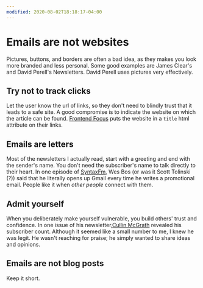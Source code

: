 ```yaml
---
modified: 2020-08-02T18:18:17-04:00
---
```


# Emails are not websites

Pictures, buttons, and borders are often a bad idea, as they makes you look more branded and less personal.
Some good examples are James Clear's and David Perell's Newsletters. David Perell uses pictures very effectively.

## Try not to track clicks
Let the user know the url of links, so they don't need to blindly trust that it leads to a safe site.
A good compromise is to indicate the website on which the article can be found. [Frontend Focus](frontendfoc.us) puts the website in a `title` html attribute on their links.

## Emails are letters
Most of the newsletters I actually read, start with a greeting and end with the sender's name. You don't need the subscriber's name to talk directly to their heart.
In one episode of [SyntaxFm](syntax.fm), Wes Bos (or was it Scott Tolinski (?)) said that he literally opens up Gmail every time he writes a promotional email. People like it when _other people_ connect with them.

## Admit yourself
When you deliberately make yourself vulnerable, you build others' trust and confidence.
In one issue of his newsletter,[Cullin McGrath](https://cullinm.com) revealed his subscriber count. Although it seemed like a small number to me, I knew he was legit. He wasn't reaching for praise; he simply wanted to share ideas and opinions.

## Emails are not blog posts
Keep it short.